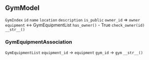 ## GymModel
`GymIndex`
`id`
`name`
`location`
`description`
`is_public`
`owner_id` => `owner`
`equipment` <-> GymEquipmentList
`has_owner()` - True
`check_owner(id)`
`__str__()`

### GymEquipmentAssociation
`GymEquipmentList`
`equipment_id` -> `equipment`
`gym_id` -> `gym`
`__str__()`
